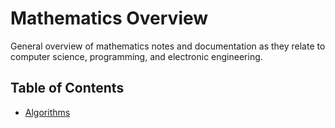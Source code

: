 # Mathematics Overview

General overview of mathematics notes and documentation as they relate to computer science, programming, and electronic engineering.

## Table of Contents

- [Algorithms](algorithms/algorithms-overview.md)
